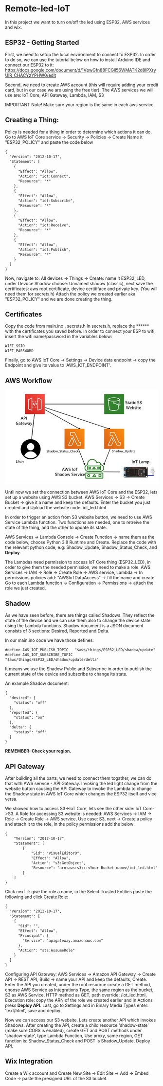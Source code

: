 # Remote-led-IoT

In this project we want to turn on/off the led using ESP32, AWS services and wix.

## ESP32 - Getting Started
First, we need to setup the local environment to connect to ESP32. 
In order to do so, we can use the tutorial below on how to install Arduino IDE and connect our ESP32 to it:
https://docs.google.com/document/d/1VpwGfn88FCGll56WMATK2d8IPXryUlR_CHACYzYPHW0/edit

Second, we need to create AWS account (this will require adding your credit card, but in our case we are using the free tier).
The AWS services we will use are: IoT Core, API Gateway, Lambda, IAM, S3

IMPORTANT Note!
Make sure your region is the same in each aws service.


## Creating a Thing:
Policy is needed for a thing in order to determine which actions it can do,
Go to AWS IoT Core service -> Security -> Policies -> Create
Name it "ESP32_POLICY" and paste the code below
```
{
  "Version": "2012-10-17",
  "Statement": [
    {
      "Effect": "Allow",
      "Action": "iot:Connect",
      "Resource": "*"
    },
    {
      "Effect": "Allow",
      "Action": "iot:Subscribe",
      "Resource": "*"
    },
    {
      "Effect": "Allow",
      "Action": "iot:Receive",
      "Resource": "*"
    },
    {
      "Effect": "Allow",
      "Action": "iot:Publish",
      "Resource": "*"
    }
  ]
}
```

Now, navigate to: All devices -> Things -> Create: name it ESP32_LED, under Devuce Shadow choose: Unnamed shadow (classic), next save the certificates: aws root certificate, device certitiface and private key. (You will need them for secrets.h)
Attach the policy we created earlier aka "ESP32_POLICY" and we are done creating the thing.


## Certificates
Copy the code from main.ino , secrets.h
In secrets.h, replace the ****** with the certificates you saved before.
In order to connect your ESP to wifi, insert the wifi name/password in the variables below:
```
WIFI_SSID
WIFI_PASSWORD
```
Finally, go to AWS IoT Core -> Settings -> Device data endpoint -> copy the Endpoint and give its value to 'AWS_IOT_ENDPOINT'.


## AWS Workflow
![alt text](https://github.com/Gil16/Remote-led-IoT/blob/main/workflow.png?raw=true)
 
Until now we set the connection between AWS IoT Core and the ESP32, lets set up a website using AWS S3 bucket.
AWS Services -> S3 -> Create Bucket -> give it a name and keep the defaults.
Enter the bucket you just created and Upload the website code: iot_led.html

In order to trigger an action from S3 website button, we need to use AWS Service Lambda function.
Two functions are needed, one to retreive the state of the thing, and the other to update its state.

AWS Services -> Lambda Console -> Create Function -> name them as the code below, choose Python 3.8 Runtime and Create.
Replace the code with the relevant python code, e.g: Shadow_Update, Shadow_Status_Check, and **Deploy**.

The Lambdas need permission to access IoT Core thing (ESP32_LED), in order to give them the needed permission, we need to make a role.
AWS Services -> IAM -> Role -> Create Role -> AWS service, Lambda -> In permissions policies add: "AWSIoTDataAccess" -> fill the name and create.
Go to each Lambda function -> Configuration -> Permissions -> attach the role we just created.


## Shadow
As we have seen before, there are things called Shadows. They reflect the state of the device and we can use them also to change the device state using the Lambda functions.
Shadow document is a JSON document consists of 3 sections: Desired, Reported and Delta.

In our main.ino code we have those defines:
```
#define AWS_IOT_PUBLISH_TOPIC   "$aws/things/ESP32_LED/shadow/update"
#define AWS_IOT_SUBSCRIBE_TOPIC "$aws/things/ESP32_LED/shadow/update/delta"
```
It means we use the Shadow Public and Subscribe in order to publish the current state of the device and subscribe to change its state.

An example Shadow document:
```
{
  "desired": {
    "status": "off"
  },
  "reported": {
    "status": "on"
  },
  "delta": {
    "status": "off"
  }
}
```

**REMEMBER: Check your region.**


## API Gateway
After building all the parts, we need to connect them togather, we can do that with AWS service - API Gateway.
Invoking the led light change from the website button causing the API Gateway to invoke the Lambda to change the Shadow state in AWS IoT Core which changes the ESP32 itself and vice versa.

We showed how to access S3->IoT Core, lets see the other side: IoT Core->S3.
A Role for accessing S3 website is needed:
AWS Services -> IAM -> Role -> Create Role -> AWS service, Use case: S3, next -> Create a policy and attach it to the role, in the policy permissions add the below:
```
{
    "Version": "2012-10-17",
    "Statement": [
        {
            "Sid": "VisualEditor0",
            "Effect": "Allow",
            "Action": "s3:GetObject",
            "Resource": "arn:aws:s3:::<Your Bucket name>/iot_led.html"
        }
    ]
}
```
Click next -> give the role a name, in the Select Trusted Entities paste the following and click Create Role:
```
{
  "Version": "2012-10-17",
  "Statement": [
    {
      "Sid": "",
      "Effect": "Allow",
      "Principal": {
        "Service": "apigateway.amazonaws.com"
      },
      "Action": "sts:AssumeRole"
    }
  ]
}
```

Configuring API Gateway:
AWS Services -> Amazon API Gateway -> Create API -> REST API, Build -> name your API and keep the defaults, Create.
Enter the API you created, under the root resource create a GET method, choose AWS Service as Integrations Type, the same region as the bucket, 
S3 as AWS Service, HTTP method as GET, path override: <Your Bucket name>/iot_led.html, Execution role: copy the ARN of the role we created earlier and in Actions press **Deploy API**.
Last, go to Settings and in Binary Media Types enter: 'text/html', save and deploy.

Now we can access our S3 website.
Lets create another API which invokes Shadows.
After creating the API, create a child resource 'shadow-state' (make sure CORS is enabled), create GET and POST methods under 'shadow-state', 
type Lambda Function, Use proxy, same region, GET function is: Shadow_Status_Check and POST is Shadow_Update.
Deploy API.


## Wix Integration
Create a Wix account and Create New Site -> Edit Site -> Add -> Embed Code -> paste the presigned URL of the S3 bucket.



